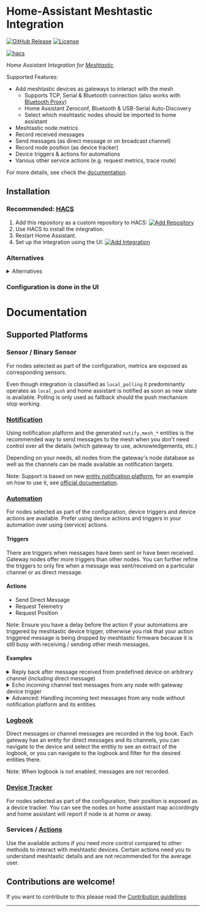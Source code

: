 # Home-Assistant Meshtastic Integration

[![GitHub Release][releases-shield]][releases]
[![License][license-shield]](LICENSE)

[![hacs](https://img.shields.io/badge/HACS-Custom-orange.svg?style=for-the-badge)](https://hacs.xyz/docs/faq/custom_repositories)


_Home Assistant Integration for [Meshtastic](https://www.meshtastic.org)._

Supported Features:
 * Add meshtastic devices as gateways to interact with the mesh
   * Supports TCP, Serial & Bluetooth connection (also works with [Bluetooth Proxy](https://esphome.io/components/bluetooth_proxy.html))
   * Home Assistant Zeroconf, Bluetooth & USB-Serial Auto-Discovery 
   * Select which meshtastic nodes should be imported to home assistant
 * Meshtastic node metrics
 * Record received messages
 * Send messages (as direct message or on broadcast channel)
 * Record node position (as device tracker)
 * Device triggers & actions for automations
 * Various other service actions (e.g. request metrics, trace route)

For more details, see check the [documentation](#documentation).

## Installation

### Recommended: [HACS](https://www.hacs.xyz)

1. Add this repository as a custom repository to HACS: [![Add Repository](https://my.home-assistant.io/badges/hacs_repository.svg)](https://my.home-assistant.io/redirect/hacs_repository/?owner=broglep&repository=homeassistant-meshtastic&category=integration)
2. Use HACS to install the integration.
3. Restart Home Assistant.
4. Set up the integration using the UI: [![Add Integration](https://my.home-assistant.io/badges/config_flow_start.svg)](https://my.home-assistant.io/redirect/config_flow_start/?domain=meshtastic)

### Alternatives
<details>
<summary>Alternatives</summary>

### Manual
1. Using the tool of choice open the directory (folder) for your HA configuration (where you find `configuration.yaml`).
2. If you do not have a `custom_components` directory (folder) there, you need to create it.
3. In the `custom_components` directory (folder) create a new folder called `homeassistant-meshtastic`.
4. Download _all_ the files from the `custom_components/meshtastic/` directory (folder) in this repository.
5. Place the files you downloaded in the new directory (folder) you created.
6. Restart Home Assistant
7. In the HA UI go to "Configuration" -> "Integrations" click "+" and search for "Meshtastic"
</details>

### Configuration is done in the UI

<!---->

# Documentation

## Supported Platforms
### Sensor / Binary Sensor
For nodes selected as part of the configuration, metrics are exposed as corresponding sensors.

Even though integration is classified as `local_polling` it predominantly operates as `local_push` and home assistant is notified
as soon as new state is available. Polling is only used as fallback should the push mechanism stop working.

### [Notification](https://www.home-assistant.io/integrations/notify/)
Using notification platform and the generated `notify.mesh_*` entities is the recommended way to send messages to the mesh when you don't need control over all the details 
(which gateway to use, acknowledgements, etc.)

Depending on your needs, all nodes from the gateway's node database as well as the channels can be made available as notification targets.


Note: Support is based on new [entity notification platform](https://developers.home-assistant.io/blog/2024/04/10/new-notify-entity-platform/), 
for an example on how to use it, see [official documentation](https://www.home-assistant.io/integrations/notify/#example-with-the-entity-platform-notify-action).

### [Automation](https://www.home-assistant.io/docs/automation/)

For nodes selected as part of the configuration, device triggers and device actions are available.
Prefer using device actions and triggers in your automation over using (service) actions.

#### Triggers
There are triggers when messages have been sent or have been received.
Gateway nodes offer more triggers than other nodes. You can further refine the triggers to only fire when a message was 
sent/received on a particular channel or as direct message.


#### Actions
 * Send Direct Message
 * Request Telemetry
 * Request Position

Note: Ensure you have a delay before the action if your automations are triggered by meshtastic device trigger,
otherwise you risk that your action triggered message is being dropped by meshtastic firmware because
it is still busy with receiving / sending other mesh messages.

#### Examples
<details>
<summary>Reply back after message received from predefined device on arbitrary channel (including direct message) </summary>

```yaml
- id: '1800000042000'
  alias: Ping Sample
  description: 'Reply back after message from device'
  triggers:
  - device_id: e3376b45b4912c27cffb46c58e4998e4
    domain: meshtastic
    type: message.sent
    trigger: device
  actions:
  - delay:
      seconds: 10
  - device_id: e3376b45b4912c27cffb46c58e4998e4
    domain: meshtastic
    type: send_message
    message: PONG {{ trigger.event.data.message }}
```

</details>

<details>
<summary>Echo incoming channel text messages from any node with gateway device trigger</summary>

```yaml
- id: '1735857524502'
  alias: Echo Channel Message
  description: ''
  triggers:
  - domain: meshtastic
    device_id: 16efde6990a6a09903153abb8624fe38
    type: channel_message.received
    entity_id: meshtastic.gateway_brig_channel_primary
    trigger: device
  conditions: []
  actions:
  - delay:
      seconds: 5
  - action: meshtastic.broadcast_channel_message
    metadata: {}
    data:
      ack: true
      channel: meshtastic.gateway_brig_channel_primary
      message: 'ECHO: {{ trigger.event.data.message }}'
  mode: single
```
</details>

<details>
<summary>Advanced: Handling incoming text messages from any node without notification platform and its entities</summary>

```yaml
- id: '1735852176270'
  alias: Echo on Channel Message (without Notify Platform)
  description: 'Only from gateway with node id 3771721320'
  triggers:
  - trigger: event
    event_type: meshtastic_api_text_message
    event_data:
      data:
        to:
          node:
          channel: 1
        gateway: 3771721320
  conditions: []
  actions:
  - delay:
      seconds: 5
  - action: meshtastic.send_text
    data:
      ack: true
      text: 'ECHO: {{ trigger.event.data.data.message }}'
      from: '{{ trigger.event.data.data.gateway }}'
      channel: '{{ trigger.event.data.data.to.channel }}'
  mode: single
- id: '1735852176271'
  alias: Echo on Direct Message (without Notify Platform)
  description: 'Only from gateway with node id 3771721320'
  triggers:
  - trigger: event
    event_type: meshtastic_api_text_message
    event_data:
      data:
        to:
          node: 3771721320
          channel:
        gateway: 3771721320
  conditions: []
  actions:
  - delay:
      seconds: 5
  - action: meshtastic.send_text
    data:
      ack: true
      text: 'ECHO: {{ trigger.event.data.data.message }}'
      from: '{{ trigger.event.data.data.gateway }}'
      to: '{{ trigger.event.data.data.from }}'
  mode: single
```

If you don't want to use the recommend notification platform for sending messages (e.g. if you don't want to clutter your Home Assistant instance with potentially hundreds of notify mesh entities), 
you can still handle incoming text messages from any public node and reply to these messages. 
This is useful if to want to reply to incoming direct messages with a standard message, use a LLM or handle various commands with automations.

To do this, create a new Home Assistant automation that triggers on "Manual Events" and put `meshtastic_api_text_message` as the "Event Type". This will cause this automation to get triggerred on all incoming channel and direct messages. You will get events that include this information:

```yaml
trigger:
  event:
    event_type: meshtastic_api_text_message
    data:
      data:
        from: 1127918844
        to:
          node: null
          channel: 0
        gateway: 862525748
        message: Sample Message
```

From contains the node id of the sender of the message, to will have the node id of the gateway for direct messages, or a gateway channel id if the message is directed at the channel. 
Note that the channel id is dependent on the gateway node, so make sure you are using the proper gateway node when replying using that channel id. 

You can create conditions in the automation to filter out the incoming messages you want or you can directly filter in the trigger.
For example to filter out messages addressed to your gateway node, use this condition with your node id.

```
{{ trigger.event.data.data.to.node == 862525748 }}
```

To filter out messages addresses at the primary channel (Channel 0 is typically LONGFAST), use this condition:

```
{{ trigger.event.data.data.to.channel == 0 }}
```

You can also forward these messages as notifications to your phone, etc. For example:

```
Meshtastic message from ({{ trigger.event.data.data.from }}): {{ trigger.event.data.data.message }}
```

To reply to a text message in this situation, add a 2 second or more delay action and then an action called `Meshtastic 'Send Text'` to your automation. You need to add a short delay to make sure your Meshtastic device is idle before replying. Change the `Meshtastic 'Send Text'` action to edit in yaml and change the `to`, `from` and `text` values to something like his:

```
action: meshtastic.send_text
metadata: {}
data:
  ack: false
  from: "{{ trigger.event.data.data.gateway }}"
  to: "{{ trigger.event.data.data.from }}"
  text: "ECHO: {{ trigger.event.data.data.message }}"
```

In the example above, we echo back an incoming direct message.

</details>

### [Logbook](https://www.home-assistant.io/integrations/logbook/)

Direct messages or channel messages are recorded in the log book. 
Each gateway has an entity for direct messages and its channels, you can navigate to the device and select the entitiy
to see an extract of the logbook, or you can navigate to the logbook and filter for the desired entities there. 

Note: When logbook is not enabled, messages are not recorded.

### [Device Tracker](https://www.home-assistant.io/integrations/device_tracker/)

For nodes selected as part of the configuration, their position is exposed as a device tracker.
You can see the nodes on home assistant map accordingly and home assistant will report if 
node is at home or away.

### Services / [Actions](https://developers.home-assistant.io/blog/2024/07/16/service-actions/)

Use the available actions if you need more control compared to other methods to interact with
meshtastic devices. Certain actions need you to understand meshtastic details and are not recommended 
for the average user. 

## Contributions are welcome!

If you want to contribute to this please read the [Contribution guidelines](CONTRIBUTING.md)

***

[commits-shield]: https://img.shields.io/github/commit-activity/y/broglep/homeassistant-meshtastic.svg?style=for-the-badge
[commits]: https://github.com/broglep/homeassistant-meshtastic/commits/main
[license-shield]: https://img.shields.io/github/license/broglep/homeassistant-meshtastic.svg?style=for-the-badge
[releases-shield]: https://img.shields.io/github/release/broglep/homeassistant-meshtastic.svg?style=for-the-badge
[releases]: https://github.com/broglep/homeassistant-meshtastic/releases
